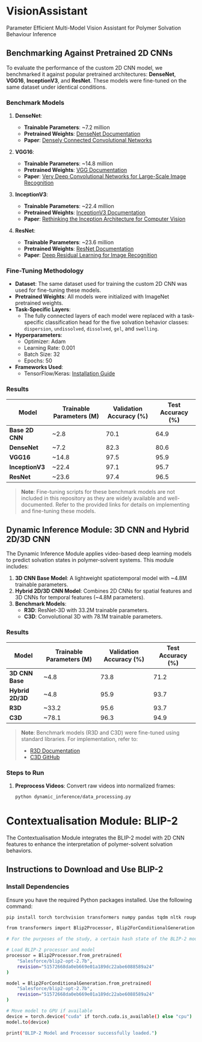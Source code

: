 # VisionAssistant
Parameter Efficient Multi-Model Vision Assistant for Polymer Solvation Behaviour Inference

## Benchmarking Against Pretrained 2D CNNs

To evaluate the performance of the custom 2D CNN model, we benchmarked it against popular pretrained architectures: **DenseNet**, **VGG16**, **InceptionV3**, and **ResNet**. These models were fine-tuned on the same dataset under identical conditions.

### Benchmark Models
1. **DenseNet**:
   - **Trainable Parameters**: ~7.2 million
   - **Pretrained Weights**: [DenseNet Documentation](https://www.tensorflow.org/api_docs/python/tf/keras/applications/DenseNet121)
   - **Paper**: [Densely Connected Convolutional Networks](https://arxiv.org/abs/1608.06993)

2. **VGG16**:
   - **Trainable Parameters**: ~14.8 million
   - **Pretrained Weights**: [VGG Documentation](https://www.tensorflow.org/api_docs/python/tf/keras/applications/VGG16)
   - **Paper**: [Very Deep Convolutional Networks for Large-Scale Image Recognition](https://arxiv.org/abs/1409.1556)

3. **InceptionV3**:
   - **Trainable Parameters**: ~22.4 million
   - **Pretrained Weights**: [InceptionV3 Documentation](https://www.tensorflow.org/api_docs/python/tf/keras/applications/InceptionV3)
   - **Paper**: [Rethinking the Inception Architecture for Computer Vision](https://arxiv.org/abs/1512.00567)

4. **ResNet**:
   - **Trainable Parameters**: ~23.6 million
   - **Pretrained Weights**: [ResNet Documentation](https://www.tensorflow.org/api_docs/python/tf/keras/applications/ResNet50)
   - **Paper**: [Deep Residual Learning for Image Recognition](https://arxiv.org/abs/1512.03385)

### Fine-Tuning Methodology
- **Dataset**: The same dataset used for training the custom 2D CNN was used for fine-tuning these models.
- **Pretrained Weights**: All models were initialized with ImageNet pretrained weights.
- **Task-Specific Layers**:
  - The fully connected layers of each model were replaced with a task-specific classification head for the five solvation behavior classes: `dispersion`, `undissolved`, `dissolved`, `gel`, and `swelling`.
- **Hyperparameters**:
  - Optimizer: Adam
  - Learning Rate: 0.001
  - Batch Size: 32
  - Epochs: 50
- **Frameworks Used**:
  - TensorFlow/Keras: [Installation Guide](https://www.tensorflow.org/install)

### Results
| Model          | Trainable Parameters (M) | Validation Accuracy (%) | Test Accuracy (%) |
|----------------|--------------------------|-------------------------|-------------------|
| **Base 2D CNN** | ~2.8                    | 70.1                    | 64.9              |
| **DenseNet**    | ~7.2                    | 82.3                    | 80.6              |
| **VGG16**       | ~14.8                   | 97.5                    | 95.9              |
| **InceptionV3** | ~22.4                   | 97.1                    | 95.7              |
| **ResNet**      | ~23.6                   | 97.4                    | 96.5              |

> **Note**: Fine-tuning scripts for these benchmark models are not included in this repository as they are widely available and well-documented. Refer to the provided links for details on implementing and fine-tuning these models.

## Dynamic Inference Module: 3D CNN and Hybrid 2D/3D CNN

The Dynamic Inference Module applies video-based deep learning models to predict solvation states in polymer-solvent systems. This module includes:
1. **3D CNN Base Model**: A lightweight spatiotemporal model with ~4.8M trainable parameters.
2. **Hybrid 2D/3D CNN Model**: Combines 2D CNNs for spatial features and 3D CNNs for temporal features (~4.8M parameters).
3. **Benchmark Models**:
   - **R3D**: ResNet-3D with 33.2M trainable parameters.
   - **C3D**: Convolutional 3D with 78.1M trainable parameters.

### Results
| Model           | Trainable Parameters (M) | Validation Accuracy (%) | Test Accuracy (%) |
|-----------------|--------------------------|-------------------------|-------------------|
| **3D CNN Base** | ~4.8                     | 73.8                    | 71.2              |
| **Hybrid 2D/3D**| ~4.8                     | 95.9                    | 93.7              |
| **R3D**         | ~33.2                    | 95.6                    | 93.7              |
| **C3D**         | ~78.1                    | 96.3                    | 94.9              |

> **Note**: Benchmark models (R3D and C3D) were fine-tuned using standard libraries. For implementation, refer to:
> - [R3D Documentation](https://pytorch.org/vision/stable/models.html#video-classification)
> - [C3D GitHub](https://github.com/DavideA/c3d-pytorch)

### Steps to Run
1. **Preprocess Videos**: Convert raw videos into normalized frames:
   ```bash
   python dynamic_inference/data_processing.py

# Contextualisation Module: BLIP-2

The Contextualisation Module integrates the BLIP-2 model with 2D CNN features to enhance the interpretation of polymer-solvent solvation behaviors.

## Instructions to Download and Use BLIP-2

### Install Dependencies
Ensure you have the required Python packages installed. Use the following command:
```bash
pip install torch torchvision transformers numpy pandas tqdm nltk rouge-score

from transformers import Blip2Processor, Blip2ForConditionalGeneration

# For the purposes of the study, a certain hash state of the BLIP-2 model was used to avoid a tokenisation error.

# Load BLIP-2 processor and model
processor = Blip2Processor.from_pretrained(
    "Salesforce/blip2-opt-2.7b",
    revision="51572668da0eb669e01a189dc22abe6088589a24"
)

model = Blip2ForConditionalGeneration.from_pretrained(
    "Salesforce/blip2-opt-2.7b",
    revision="51572668da0eb669e01a189dc22abe6088589a24"
)

# Move model to GPU if available
device = torch.device("cuda" if torch.cuda.is_available() else "cpu")
model.to(device)

print("BLIP-2 Model and Processor successfully loaded.")
